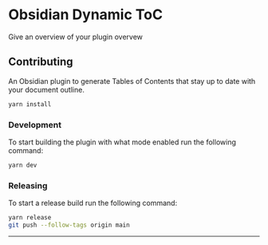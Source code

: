 # Obsidian Dynamic ToC

Give an overview of your plugin overvew

## Contributing

An Obsidian plugin to generate Tables of Contents that stay up to date with your document outline.

```bash
yarn install
```

### Development

To start building the plugin with what mode enabled run the following command:

```bash
yarn dev
```

### Releasing

To start a release build run the following command:

```bash
yarn release
git push --follow-tags origin main
```

---
